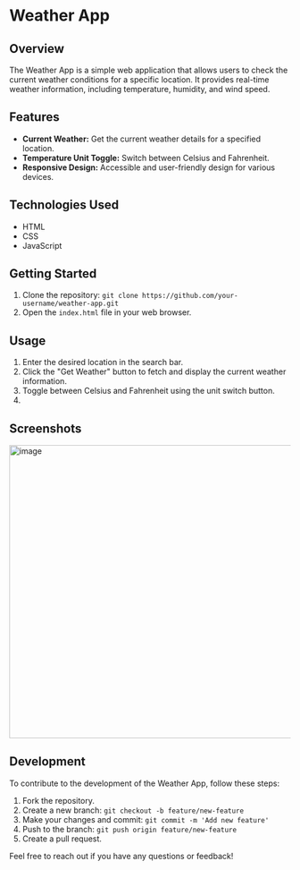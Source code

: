 # Weather App

## Overview
The Weather App is a simple web application that allows users to check the current weather conditions for a specific location. It provides real-time weather information, including temperature, humidity, and wind speed.

## Features
- **Current Weather:** Get the current weather details for a specified location.
- **Temperature Unit Toggle:** Switch between Celsius and Fahrenheit.
- **Responsive Design:** Accessible and user-friendly design for various devices.

## Technologies Used
- HTML
- CSS
- JavaScript

## Getting Started
1. Clone the repository: `git clone https://github.com/your-username/weather-app.git`
2. Open the `index.html` file in your web browser.

## Usage
1. Enter the desired location in the search bar.
2. Click the "Get Weather" button to fetch and display the current weather information.
3. Toggle between Celsius and Fahrenheit using the unit switch button.
4. 

## Screenshots
<img width="524" alt="image" src="https://github.com/Abhisheksur123/Weather-App/assets/107261617/8ee06f3c-019e-44c1-939d-1a064af75c36">




## Development
To contribute to the development of the Weather App, follow these steps:
1. Fork the repository.
2. Create a new branch: `git checkout -b feature/new-feature`
3. Make your changes and commit: `git commit -m 'Add new feature'`
4. Push to the branch: `git push origin feature/new-feature`
5. Create a pull request.



Feel free to reach out if you have any questions or feedback!
